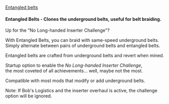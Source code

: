 [Entangled belts](/entangled.png)

#### Entangled Belts - Clones the underground belts, useful for belt braiding.  
Up for the "No Long-handed Inserter Challenge"?

With Entangled Belts, you can braid with same-speed underground belts.  
Simply alternate between pairs of underground belts and entangled belts.  

Entangled belts are crafted from underground belts and revert when mined.  

Startup option to enable the *No Long-handed Inserter Challenge*,  
the most coveted of all achievements... well, maybe not the most.  

Compatible with most mods that modify or add underground belts.  

Note: If Bob's Logistics and the inserter overhaul is active, the challenge option will be ignored.  